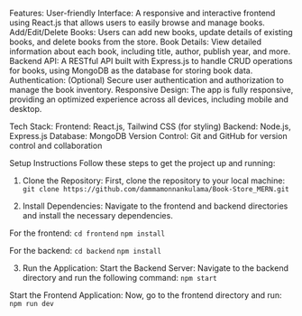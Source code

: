 Features:
User-friendly Interface: A responsive and interactive frontend using React.js that allows users to easily browse and manage books.
Add/Edit/Delete Books: Users can add new books, update details of existing books, and delete books from the store.
Book Details: View detailed information about each book, including title, author, publish year, and more.
Backend API: A RESTful API built with Express.js to handle CRUD operations for books, using MongoDB as the database for storing book data.
Authentication: (Optional) Secure user authentication and authorization to manage the book inventory.
Responsive Design: The app is fully responsive, providing an optimized experience across all devices, including mobile and desktop.

Tech Stack:
Frontend: React.js, Tailwind CSS (for styling)
Backend: Node.js, Express.js
Database: MongoDB
Version Control: Git and GitHub for version control and collaboration

Setup Instructions
Follow these steps to get the project up and running:

1. Clone the Repository:
First, clone the repository to your local machine:
`git clone https://github.com/dammamonnankulama/Book-Store_MERN.git`


2. Install Dependencies:
Navigate to the frontend and backend directories and install the necessary dependencies.

For the frontend:
`cd frontend`
`npm install`

For the backend:
`cd backend`
`npm install`

3. Run the Application:
Start the Backend Server:
Navigate to the backend directory and run the following command:
`npm start`

Start the Frontend Application:
Now, go to the frontend directory and run:
`npm run dev`





